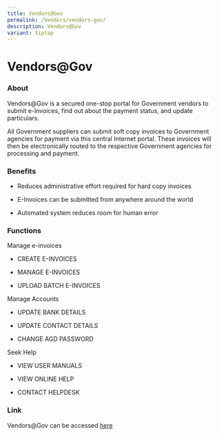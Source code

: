 ```yaml
---
title: Vendors@Gov
permalink: /Vendors/vendors-gov/
description: Vendors@Gov
variant: tiptap
---
```

<h1>Vendors@Gov</h1>
<h3>About</h3>
<p>Vendors@Gov is a secured one-stop portal for Government vendors to submit
e-Invoices, find out about the payment status, and update particulars.</p>
<p>All Government suppliers can submit soft copy invoices to Government agencies
for payment via this central Internet portal. These invoices will then
be electronically routed to the respective Government agencies for processing
and payment.</p>
<h3>Benefits</h3>
<ul data-tight="true" class="tight">
<li>
<p>Reduces administrative effort required for hard copy invoices</p>
</li>
<li>
<p>E-Invoices can be submitted from anywhere around the world</p>
</li>
<li>
<p>Automated system reduces room for human error</p>
</li>
</ul>
<h3>Functions</h3>
<p>Manage e-invoices</p>
<ul data-tight="true" class="tight">
<li>
<p>CREATE E-INVOICES</p>
</li>
<li>
<p>MANAGE E-INVOICES</p>
</li>
<li>
<p>UPLOAD BATCH E-INVOICES</p>
</li>
</ul>
<p>Manage Accounts</p>
<ul data-tight="true" class="tight">
<li>
<p>UPDATE BANK DETAILS</p>
</li>
<li>
<p>UPDATE CONTACT DETAILS</p>
</li>
<li>
<p>CHANGE AGD PASSWORD</p>
</li>
</ul>
<p>Seek Help</p>
<ul data-tight="true" class="tight">
<li>
<p>VIEW USER MANUALS</p>
</li>
<li>
<p>VIEW ONLINE HELP</p>
</li>
<li>
<p>CONTACT HELPDESK</p>
</li>
</ul>
<h3>Link</h3>
<p>Vendors@Gov can be accessed <a href="https://www.vendors.gov.sg/" rel="noopener nofollow" target="_blank">here</a>
</p>
<p></p>